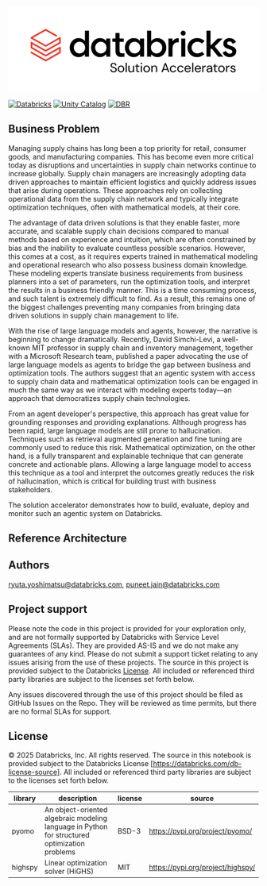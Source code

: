 <img src=https://raw.githubusercontent.com/databricks-industry-solutions/.github/main/profile/solacc_logo.png width="600px">

[![Databricks](https://img.shields.io/badge/Databricks-Solution_Accelerator-FF3621?style=for-the-badge&logo=databricks)](https://databricks.com)
[![Unity Catalog](https://img.shields.io/badge/Unity_Catalog-Enabled-00A1C9?style=for-the-badge)](https://docs.databricks.com/en/data-governance/unity-catalog/index.html)
[![DBR](https://img.shields.io/badge/DBR-CHANGE_ME-red?logo=databricks&style=for-the-badge)](https://docs.databricks.com/release-notes/runtime/CHANGE_ME.html)

## Business Problem
Managing supply chains has long been a top priority for retail, consumer goods, and manufacturing companies. This has become even more critical today as disruptions and uncertainties in supply chain networks continue to increase globally. Supply chain managers are increasingly adopting data driven approaches to maintain efficient logistics and quickly address issues that arise during operations. These approaches rely on collecting operational data from the supply chain network and typically integrate optimization techniques, often with mathematical models, at their core.

The advantage of data driven solutions is that they enable faster, more accurate, and scalable supply chain decisions compared to manual methods based on experience and intuition, which are often constrained by bias and the inability to evaluate countless possible scenarios. However, this comes at a cost, as it requires experts trained in mathematical modeling and operational research who also possess business domain knowledge. These modeling experts translate business requirements from business planners into a set of parameters, run the optimization tools, and interpret the results in a business friendly manner. This is a time consuming process, and such talent is extremely difficult to find. As a result, this remains one of the biggest challenges preventing many companies from bringing data driven solutions in supply chain management to life.

With the rise of large language models and agents, however, the narrative is beginning to change dramatically. Recently, David Simchi-Levi, a well-known MIT professor in supply chain and inventory management, together with a Microsoft Research team, published a paper advocating the use of large language models as agents to bridge the gap between business and optimization tools. The authors suggest that an agentic system with access to supply chain data and mathematical optimization tools can be engaged in much the same way as we interact with modeling experts today—an approach that democratizes supply chain technologies.

From an agent developer's perspective, this approach has great value for grounding responses and providing explanations. Although progress has been rapid, large language models are still prone to hallucination. Techniques such as retrieval augmented generation and fine tuning are commonly used to reduce this risk. Mathematical optimization, on the other hand, is a fully transparent and explainable technique that can generate concrete and actionable plans. Allowing a large language model to access this technique as a tool and interpret the outcomes greatly reduces the risk of hallucination, which is critical for building trust with business stakeholders.

The solution accelerator demonstrates how to build, evaluate, deploy and monitor such an agentic system on Databricks.

## Reference Architecture

## Authors

<ryuta.yoshimatsu@databricks.com>, <puneet.jain@databricks.com>

## Project support 

Please note the code in this project is provided for your exploration only, and are not formally supported by Databricks with Service Level Agreements (SLAs). They are provided AS-IS and we do not make any guarantees of any kind. Please do not submit a support ticket relating to any issues arising from the use of these projects. The source in this project is provided subject to the Databricks [License](./LICENSE.md). All included or referenced third party libraries are subject to the licenses set forth below.

Any issues discovered through the use of this project should be filed as GitHub Issues on the Repo. They will be reviewed as time permits, but there are no formal SLAs for support. 

## License

&copy; 2025 Databricks, Inc. All rights reserved. The source in this notebook is provided subject to the Databricks License [https://databricks.com/db-license-source].  All included or referenced third party libraries are subject to the licenses set forth below.

| library                                | description             | license    | source                                              |
|----------------------------------------|-------------------------|------------|-----------------------------------------------------|
| pyomo | An object-oriented algebraic modeling language in Python for structured optimization problems | BSD-3 | https://pypi.org/project/pyomo/
| highspy | Linear optimization solver (HiGHS) | MIT | https://pypi.org/project/highspy/

